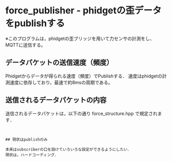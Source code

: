 # force_publisher - phidgetの歪データをpublishする

※このプログラムは，phidgetの歪ブリッジを用いて力センサの計測をし、MQTTに送信する。


## データパケットの送信速度（頻度）

Phidgetからデータが得られる速度（頻度）でPublishする．
速度はphidgetの計測速度に依存しており，最速で約8msの周期である。


## 送信されるデータパケットの内容

送信されるデータパケットは，以下の通り force_structure.hpp で規定されます．


```


## 現状はpublishのみ

本来はsubscriberの口を設けていろいろな設定ができるようにしたい．
現状は，ハードコーディング．


